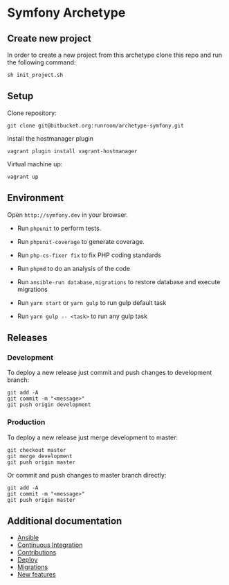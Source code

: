 # Symfony Archetype

## Create new project

In order to create a new project from this archetype clone this repo and run the following command:

    sh init_project.sh

## Setup

Clone repository:

    git clone git@bitbucket.org:runroom/archetype-symfony.git

Install the hostmanager plugin

    vagrant plugin install vagrant-hostmanager

Virtual machine up:

    vagrant up


## Environment

Open `http://symfony.dev` in your browser.

- Run `phpunit` to perform tests.
- Run `phpunit-coverage` to generate coverage.
- Run `php-cs-fixer fix` to fix PHP coding standards
- Run `phpmd` to do an analysis of the code
- Run `ansible-run database,migrations` to restore database and execute migrations

- Run `yarn start` or `yarn gulp` to run gulp default task
- Run `yarn gulp -- <task>` to run any gulp task


## Releases

### Development

To deploy a new release just commit and push changes to development branch:

    git add -A
    git commit -m "<message>"
    git push origin development

### Production

To deploy a new release just merge development to master:

    git checkout master
    git merge development
    git push origin master

Or commit and push changes to master branch directly:

    git add -A
    git commit -m "<message>"
    git push origin master


## Additional documentation

- [Ansible](doc/Ansible.md)
- [Continuous Integration](doc/Continuous_integration.md)
- [Contributions](doc/Contributing.md)
- [Deploy](doc/Deployment.md)
- [Migrations](doc/Migrations.md)
- [New features](doc/New_features.md)
